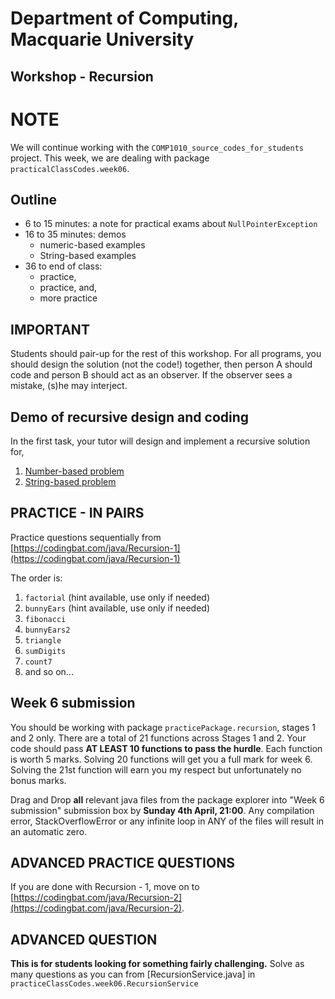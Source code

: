 # Department of Computing, Macquarie University

## Workshop - Recursion

# NOTE

We will continue working with the `COMP1010_source_codes_for_students` project. This week, we are dealing with package `practicalClassCodes.week06`.

## Outline

- 6 to 15 minutes: a note for practical exams about `NullPointerException`
- 16 to 35 minutes: demos
	- numeric-based examples
	- String-based examples
- 36 to end of class: 
	- practice,
	- practice, and, 
	- more practice

## IMPORTANT

Students should pair-up for the rest of this workshop. For all programs, you should design the solution (not the code!) together, then person A should code and person B should act as an observer. If the observer sees a mistake, (s)he may interject.

## Demo of recursive design and coding

In the first task, your tutor will design and implement a recursive solution for,

1. [Number-based problem](https://codingbat.com/prob/p163932) 
2. [String-based problem](https://codingbat.com/prob/p170371)

## PRACTICE - IN PAIRS

Practice questions sequentially from [https://codingbat.com/java/Recursion-1](https://codingbat.com/java/Recursion-1)

The order is:

1. `factorial` (hint available, use only if needed)
2. `bunnyEars` (hint available, use only if needed)
3. `fibonacci`
4. `bunnyEars2`
5. `triangle`
6. `sumDigits`
7. `count7`
8. and so on...

## Week 6 submission

You should be working with package `practicePackage.recursion`, stages 1 and 2 only. 
There are a total of 21 functions across Stages 1 and 2. 
Your code should pass **AT LEAST 10 functions to pass the hurdle**. 
Each function is worth 5 marks. Solving 20 functions will get you a full mark for week 6. 
Solving the 21st function will earn you my respect but unfortunately no bonus marks.

Drag and Drop **all** relevant java files from the package explorer into "Week 6 submission" submission box by **Sunday 4th April, 21:00**.
Any compilation error, StackOverflowError or any infinite loop in ANY of the files will result in an automatic zero.

## ADVANCED PRACTICE QUESTIONS

If you are done with Recursion - 1, move on to [https://codingbat.com/java/Recursion-2](https://codingbat.com/java/Recursion-2).

## ADVANCED QUESTION

**This is for students looking for something fairly challenging.**
Solve as many questions as you can from [RecursionService.java] in `practiceClassCodes.week06.RecursionService` 
